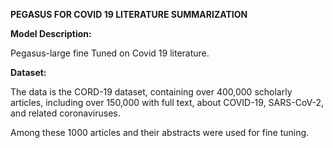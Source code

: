 __PEGASUS FOR COVID 19 LITERATURE SUMMARIZATION__

__Model Description:__

Pegasus-large fine Tuned on Covid 19 literature.

__Dataset:__

The data is the CORD-19 dataset, containing over 400,000 scholarly articles, including over 150,000 with full text, about COVID-19, SARS-CoV-2, and related coronaviruses.

Among these 1000 articles and their abstracts were used for fine tuning.


